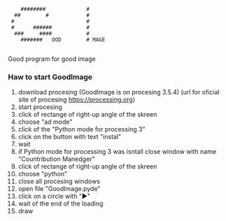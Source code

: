 ```

    ########             #     
  ##        #            #     
 #                       #     
 #      ######           #     
  ###     ####           #     
    #######   OOD        # MAGE
                          
```
Good program for good image

### Haw to start GoodImage

1. download procesing (GoodImage is on procesing 3.5.4) (url for oficial site of procesing https://processing.org)
2. start procesing
3. click of rectange of right-up angle of the skreen
4. choose "ad mode"
5. click of the "Python mode for processing 3"
6. click on the button with text "instal"
7. wait
8. if Python mode for processing 3 was isntall close window with name "Countribution Manedger"
9. click of rectange of right-up angle of the skreen
10. choose "python"
11. close all procesing windows
12. open file "GoodImage.pyde"
13. click on a circle with "►"
14. wait of the end of the loading
15. draw
